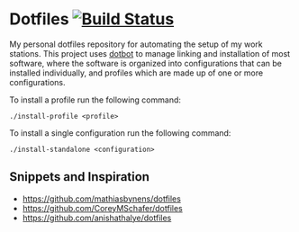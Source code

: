 # Dotfiles [![Build Status](https://travis-ci.com/e-dang/dotfiles.svg?branch=master)](https://travis-ci.com/e-dang/dotfiles)

My personal dotfiles repository for automating the setup of my work stations. This project uses [dotbot](https://github.com/anishathalye/dotbot) to manage linking and installation of most software, where the software is organized into configurations that can be installed individually, and profiles which are made up of one or more configurations.

To install a profile run the following command:

```
./install-profile <profile>
```

To install a single configuration run the following command:

```
./install-standalone <configuration>
```

## Snippets and Inspiration
- https://github.com/mathiasbynens/dotfiles
- https://github.com/CoreyMSchafer/dotfiles
- https://github.com/anishathalye/dotfiles
